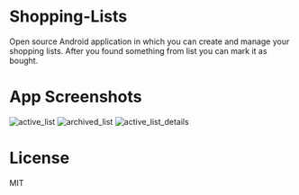 # Shopping-Lists
Open source Android application in which you can create and manage your shopping lists. After you found something from list you can mark it as bought.

# App Screenshots
![active_list](https://github.com/Gralls/Shopping-Lists/blob/readme/Screenshots/active_list.png)
![archived_list](https://github.com/Gralls/Shopping-Lists/blob/readme/Screenshots/archived_list.png)
![active_list_details](https://github.com/Gralls/Shopping-Lists/blob/readme/Screenshots/active_list_details.png)

# License
MIT
